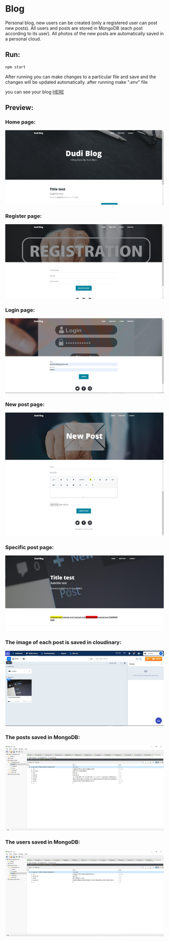 # Blog
Personal blog, new users can be created (only a registered user can post new posts).
All users and posts are stored in MongoDB (each post according to its user).
All photos of the new posts are automatically saved in a personal cloud.

## Run:
```bash
npm start
```
After running you can make changes to a particular file and save and the changes will be updated automatically.
after running make ".env" file

you can see your blog [HERE](http://localhost:4000/)


## Preview:

### Home page:
<img src="https://github.com/dudi709/node-js-blog/blob/master/public/preview/homePage.jpg" />

### Register page:

<img src="https://github.com/dudi709/node-js-blog/blob/master/public/preview/registerPage.jpg"/>

### Login page: 

<img src="https://github.com/dudi709/node-js-blog/blob/master/public/preview/loginPage.jpg"/>

### New post page:
<img src="https://github.com/dudi709/node-js-blog/blob/master/public/preview/newPost1.jpg"/>
<img src="https://github.com/dudi709/node-js-blog/blob/master/public/preview/newPost2.jpg"/>

### Specific post page:
<img src="https://github.com/dudi709/node-js-blog/blob/master/public/preview/posted.jpg"/>

### The image of each post is saved in cloudinary:
<img src="https://github.com/dudi709/node-js-blog/blob/master/public/preview/cloudinary_imgs.jpg"/>


### The posts saved in MongoDB:
<img src="https://github.com/dudi709/node-js-blog/blob/master/public/preview/mongoDb_posts.jpg"/>


### The users saved in MongoDB:
<img src="https://github.com/dudi709/node-js-blog/blob/master/public/preview/mongoDb_users.jpg"/>
